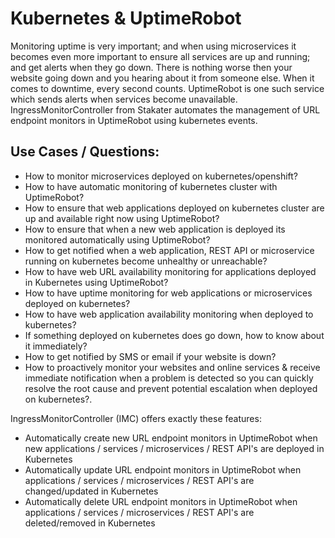 # Kubernetes & UptimeRobot

Monitoring uptime is very important; and when using microservices it becomes even more important to ensure all services 
are up and running; and get alerts when they go down. There is nothing worse then your website going down and you hearing 
about it from someone else. When it comes to downtime, every second counts. UptimeRobot is one such service which sends alerts 
when services become unavailable. IngressMonitorController from Stakater automates the management of URL endpoint 
monitors in UptimeRobot using kubernetes events.

## Use Cases / Questions:

- How to monitor microservices deployed on kubernetes/openshift?
- How to have automatic monitoring of kubernetes cluster with UptimeRobot?
- How to ensure that web applications deployed on kubernetes cluster are up and available right now using UptimeRobot?
- How to ensure that when a new web application is deployed its monitored automatically using UptimeRobot?
- How to get notified when a web application, REST API or microservice running on kubernetes become unhealthy or unreachable?
- How to have web URL availability monitoring for applications deployed in Kubernetes using UptimeRobot?
- How to have uptime monitoring for web applications or microservices deployed on kubernetes?
- How to have web application availability monitoring when deployed to kubernetes?
- If something deployed on kubernetes does go down, how to know about it immediately?
- How to get notified by SMS or email if your website is down?
- How to proactively monitor your websites and online services & receive immediate notification when a problem is detected so you can quickly resolve the root cause and prevent potential escalation when deployed on kubernetes?.

IngressMonitorController (IMC) offers exactly these features:

- Automatically create new URL endpoint monitors in UptimeRobot when new applications / services / microservices / REST API's are deployed in Kubernetes
- Automatically update URL endpoint monitors in UptimeRobot when applications / services / microservices / REST API's are changed/updated in Kubernetes
- Automatically delete URL endpoint monitors in UptimeRobot when applications / services / microservices / REST API's are deleted/removed in Kubernetes